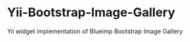 Yii-Bootstrap-Image-Gallery
===========================

Yii widget implementation of Blueimp Bootstrap Image Gallery
